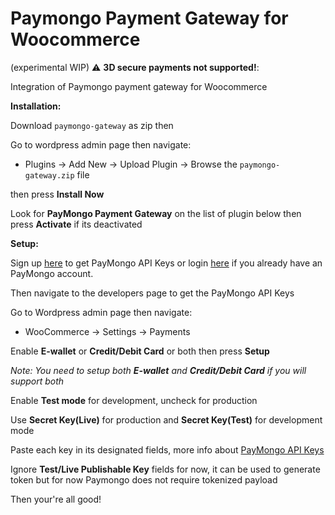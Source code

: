 # Paymongo Payment Gateway for Woocommerce
(experimental WIP) :warning: **3D secure payments not supported!**:

Integration of Paymongo payment gateway for Woocommerce


**Installation:**

Download `paymongo-gateway` as zip then

Go to wordpress admin page then navigate:

  - Plugins -> Add New -> Upload Plugin -> Browse the `paymongo-gateway.zip` file

then press **Install Now**

Look for **PayMongo Payment Gateway** on the list of plugin below then press **Activate** if its deactivated


**Setup:**

Sign up [here](https://dashboard.paymongo.com/signup) to get PayMongo API Keys or login [here](https://dashboard.paymongo.com/developers) if you already have an PayMongo account.

Then navigate to the developers page to get the PayMongo API Keys

Go to Wordpress admin page then navigate:

  - WooCommerce -> Settings -> Payments 

Enable **E-wallet** or **Credit/Debit Card** or both then press **Setup**

*Note: You need to setup both **E-wallet** and **Credit/Debit Card** if you will support both*

Enable **Test mode** for development, uncheck for production

Use **Secret Key(Live)** for production and **Secret Key(Test)** for development mode

Paste each key in its designated fields, more info about [PayMongo API Keys](https://developers.paymongo.com/docs/authentication)

Ignore **Test/Live Publishable Key** fields for now, it can be used to generate token
but for now Paymongo does not require tokenized payload


Then your're all good!
